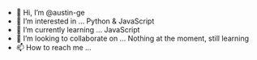 - 👋 Hi, I’m @austin-ge
- 👀 I’m interested in ... Python & JavaScript
- 🌱 I’m currently learning ... JavaScript 
- 💞️ I’m looking to collaborate on ... Nothing at the moment, still learning
- 📫 How to reach me ... 

<!---
austin-ge/austin-ge is a ✨ special ✨ repository because its `README.md` (this file) appears on your GitHub profile.
You can click the Preview link to take a look at your changes.
--->

